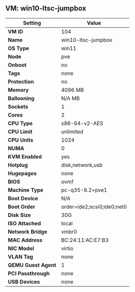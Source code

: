 ## VM: win10-ltsc-jumpbox

| Setting               | Value                                   |
|------------------------|-----------------------------------------|
| **VM ID**              | 104                                  |
| **Name**               | win10-ltsc-jumpbox                                |
| **OS Type**            | win11                         |
| **Node**               | pve                                  |
| **Onboot**             | no                          |
| **Tags**               | none                          |
| **Protection**         | no                      |
| **Memory**             | 4096 MB                      |
| **Ballooning**         | N/A MB                     |
| **Sockets**            | 1                          |
| **Cores**              | 2                            |
| **CPU Type**           | x86-64-v2-AES                   |
| **CPU Limit**          | unlimited                 |
| **CPU Units**          | 1024                      |
| **NUMA**               | 0                      |
| **KVM Enabled**        | yes                            |
| **Hotplug**            | disk,network,usb          |
| **Hugepages**          | none                     |
| **BIOS**               | ovmf                       |
| **Machine Type**       | pc-q35-9.2+pve1                     |
| **Boot Device**        | N/A                       |
| **Boot Order**         | order=ide2;scsi0;ide0;net0                      |
| **Disk Size**          | 30G                           |
| **ISO Attached**       |  local                           |
| **Network Bridge**     | vmbr0                       |
| **MAC Address**        | BC:24:11:AC:E7:B3                            |
| **NIC Model**          | virtio                       |
| **VLAN Tag**           | none                          |
| **QEMU Guest Agent**   | 1                     |
| **PCI Passthrough**    | none                           |
| **USB Devices**        | none                           |
